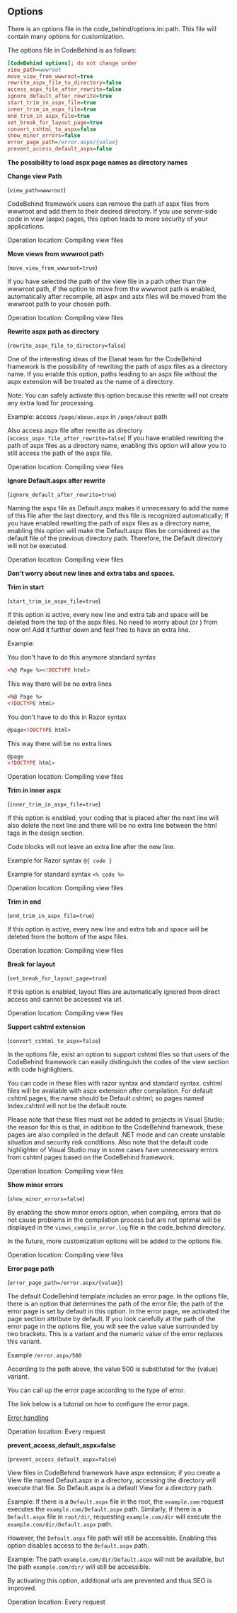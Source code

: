 ## Options

There is an options file in the code_behind/options.ini path. This file will contain many options for customization.

The options file in CodeBehind is as follows:

```ini
[CodeBehind options]; do not change order
view_path=wwwroot
move_view_from_wwwroot=true
rewrite_aspx_file_to_directory=false
access_aspx_file_after_rewrite=false
ignore_default_after_rewrite=true
start_trim_in_aspx_file=true
inner_trim_in_aspx_file=true
end_trim_in_aspx_file=true
set_break_for_layout_page=true
convert_cshtml_to_aspx=false
show_minor_errors=false
error_page_path=/error.aspx/{value}
prevent_access_default_aspx=false
```

**The possibility to load aspx page names as directory names**

**Change view Path**

(`view_path=wwwroot`)

CodeBehind framework users can remove the path of aspx files from wwwroot and add them to their desired directory. If you use server-side code in view (aspx) pages, this option leads to more security of your applications.

Operation location: Compiling view files

**Move views from wwwroot path**

(`move_view_from_wwwroot=true`)

If you have selected the path of the view file in a path other than the wwwroot path, if the option to move from the wwwroot path is enabled, automatically after recompile, all aspx and astx files will be moved from the wwwroot path to your chosen path.

Operation location: Compiling view files

**Rewrite aspx path as directory**

(`rewrite_aspx_file_to_directory=false`)

One of the interesting ideas of the Elanat team for the CodeBehind framework is the possibility of rewriting the path of aspx files as a directory name. If you enable this option, paths leading to an aspx file without the aspx extension will be treated as the name of a directory.

Note: You can safely activate this option because this rewrite will not create any extra load for processing.

Example:
access `/page/aboue.aspx` in `/page/about` path

Also access aspx file after rewrite as directory
(`access_aspx_file_after_rewrite=false`)
If you have enabled rewriting the path of aspx files as a directory name, enabling this option will allow you to still access the path of the aspx file.

Operation location: Compiling view files

**Ignore Default.aspx after rewrite**

(`ignore_default_after_rewrite=true`)

Naming the aspx file as Default.aspx makes it unnecessary to add the name of this file after the last directory, and this file is recognized automatically; If you have enabled rewriting the path of aspx files as a directory name, enabling this option will make the Default.aspx files be considered as the default file of the previous directory path. Therefore, the Default directory will not be executed.

Operation location: Compiling view files

**Don't worry about new lines and extra tabs and spaces.**

**Trim in start**

(`start_trim_in_aspx_file=true`)

If this option is active, every new line and extra tab and space will be deleted from the top of the aspx files.
No need to worry about <!DOCTYPE html> (or <html>) from now on! Add it further down and feel free to have an extra line.

Example:

You don't have to do this anymore
standard syntax
```html
<%@ Page %><!DOCTYPE html>
```

This way there will be no extra lines
```html
<%@ Page %>
<!DOCTYPE html>
```

You don't have to do this in Razor syntax
```html
@page<!DOCTYPE html>
```

This way there will be no extra lines
```html
@page
<!DOCTYPE html>
```

Operation location: Compiling view files

**Trim in inner aspx**

(`inner_trim_in_aspx_file=true`)

If this option is enabled, your coding that is placed after the next line will also delete the next line and there will be no extra line between the html tags in the design section.

Code blocks will not leave an extra line after the new line.

Example for Razor syntax
`@{ code }`

Example for standard syntax
`<% code %>`

Operation location: Compiling view files

**Trim in end**

(`end_trim_in_aspx_file=true`)

If this option is active, every new line and extra tab and space will be deleted from the bottom of the aspx files.

Operation location: Compiling view files

**Break for layout**

(`set_break_for_layout_page=true`)

If this option is enabled, layout files are automatically ignored from direct access and cannot be accessed via url.

Operation location: Compiling view files

**Support cshtml extension**

(`convert_cshtml_to_aspx=false`)

In the options file, exist an option to support cshtml files so that users of the CodeBehind framework can easily distinguish the codes of the view section with code highlighters.

You can code in these files with razor syntax and standard syntax.
cshtml files will be available with aspx extension after compilation.
For default cshtml pages, the name should be Default.cshtml; so pages named Index.cshtml will not be the default route.

Please note that these files must not be added to projects in Visual Studio; the reason for this is that, in addition to the CodeBehind framework, these pages are also compiled in the default .NET mode and can create unstable situation and security risk conditions.
Also note that the default code highlighter of Visual Studio may in some cases have unnecessary errors from cshtml pages based on the CodeBehind framework.

Operation location: Compiling view files

**Show minor errors**

(`show_minor_errors=false`)

By enabling the show minor errors option, when compiling, errors that do not cause problems in the compilation process but are not optimal will be displayed in the `views_compile_error.log` file in the code_behind directory.

In the future, more customization options will be added to the options file.

Operation location: Compiling view files

**Error page path**

(`error_page_path=/error.aspx/{value}`)

The default CodeBehind template includes an error page. In the options file, there is an option that determines the path of the error file; the path of the error page is set by default in this option. In the error page, we activated the page section attribute by default. If you look carefully at the path of the error page in the options file, you will see the value value surrounded by two brackets. This is a variant and the numeric value of the error replaces this variant.

Example
`/error.aspx/500`

According to the path above, the value 500 is substituted for the {value} variant.

You can call up the error page according to the type of error.

The link below is a tutorial on how to configure the error page.

[Error handling](https://github.com/elanatframework/Code_behind/blob/elanat_framework/doc/error_handling.md)

Operation location: Every request

**prevent_access_default_aspx=false**

(`prevent_access_default_aspx=false`)

View files in CodeBehind framework have aspx extension; if you create a View file named Default.aspx in a directory, accessing the directory will execute that file. So Default.aspx is a default View for a directory path.

Example:
If there is a `Default.aspx` file in the root, the `example.com` request executes the `example.com/Default.aspx` path.
Similarly, if there is a `Default.aspx` file in `root/dir`, requesting `example.com/dir` will execute the `example.com/dir/Default.aspx` path.

However, the `Default.aspx` file path will still be accessible. Enabling this option disables access to the `Default.aspx` path.

Example:
The path `example.com/dir/Default.aspx` will not be available, but the path `example.com/dir/` will still be accessible.

By activating this option, additional urls are prevented and thus SEO is improved.

Operation location: Every request
